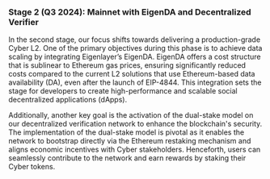 ### Stage 2 (Q3 2024): Mainnet with EigenDA and Decentralized Verifier

In the second stage, our focus shifts towards delivering a production-grade Cyber L2. One of the primary objectives during this phase is to achieve data scaling by integrating Eigenlayer’s EigenDA. EigenDA offers a cost structure that is sublinear to Ethereum gas prices, ensuring significantly reduced costs compared to the current L2 solutions that use Ethereum-based data availability (DA), even after the launch of EIP-4844. This integration sets the stage for developers to create high-performance and scalable social decentralized applications (dApps).

Additionally, another key goal is the activation of the dual-stake model on our decentralized verification network to enhance the blockchain's security. The implementation of the dual-stake model is pivotal as it enables the network to bootstrap directly via the Ethereum restaking mechanism and aligns economic incentives with Cyber stakeholders. Henceforth, users can seamlessly contribute to the network and earn rewards by staking their Cyber tokens.
